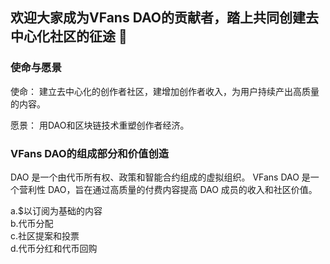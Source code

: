 ## 欢迎大家成为VFans DAO的贡献者，踏上共同创建去中心化社区的征途 👋

### 使命与愿景
使命： 建立去中心化的创作者社区，建增加创作者收入，为用户持续产出高质量的内容。

愿景： 用DAO和区块链技术重塑创作者经济。

### VFans DAO的组成部分和价值创造 

DAO 是一个由代币所有权、政策和智能合约组成的虚拟组织。 VFans DAO 是一个营利性 DAO，旨在通过高质量的付费内容提高 DAO 成员的收入和社区价值。<br>

a.$以订阅为基础的内容 <br>
b.代币分配 <br>
c.社区提案和投票 <br>
d.代币分红和代币回购 <br>

<!--

**Here are some ideas to get you started:**


🙋‍♀️ A short introduction - what is your organization all about?
🌈 Contribution guidelines - how can the community get involved?
👩‍💻 Useful resources - where can the community find your docs? Is there anything else the community should know?
🍿 Fun facts - what does your team eat for breakfast?
🧙 Remember, you can do mighty things with the power of [Markdown](https://docs.github.com/github/writing-on-github/getting-started-with-writing-and-formatting-on-github/basic-writing-and-formatting-syntax)
-->
